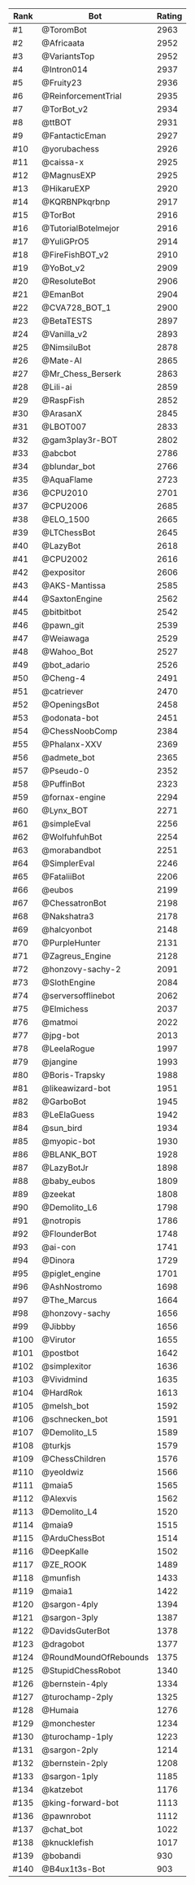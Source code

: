 Rank|Bot|Rating
---|---|---
#1|@ToromBot|2963
#2|@Africaata|2952
#3|@VariantsTop|2952
#4|@Intron014|2937
#5|@Fruity23|2936
#6|@ReinforcementTrial|2935
#7|@TorBot_v2|2934
#8|@ttBOT|2931
#9|@FantacticEman|2927
#10|@yorubachess|2926
#11|@caissa-x|2925
#12|@MagnusEXP|2925
#13|@HikaruEXP|2920
#14|@KQRBNPkqrbnp|2917
#15|@TorBot|2916
#16|@TutorialBotelmejor|2916
#17|@YuliGPrO5|2914
#18|@FireFishBOT_v2|2910
#19|@YoBot_v2|2909
#20|@ResoluteBot|2906
#21|@EmanBot|2904
#22|@CVA728_BOT_1|2900
#23|@BetaTESTS|2897
#24|@Vanilla_v2|2893
#25|@NimsiluBot|2878
#26|@Mate-AI|2865
#27|@Mr_Chess_Berserk|2863
#28|@Lili-ai|2859
#29|@RaspFish|2852
#30|@ArasanX|2845
#31|@LBOT007|2833
#32|@gam3play3r-BOT|2802
#33|@abcbot|2786
#34|@blundar_bot|2766
#35|@AquaFlame|2723
#36|@CPU2010|2701
#37|@CPU2006|2685
#38|@ELO_1500|2665
#39|@LTChessBot|2645
#40|@LazyBot|2618
#41|@CPU2002|2616
#42|@expositor|2606
#43|@AKS-Mantissa|2585
#44|@SaxtonEngine|2562
#45|@bitbitbot|2542
#46|@pawn_git|2539
#47|@Weiawaga|2529
#48|@Wahoo_Bot|2527
#49|@bot_adario|2526
#50|@Cheng-4|2491
#51|@catriever|2470
#52|@OpeningsBot|2458
#53|@odonata-bot|2451
#54|@ChessNoobComp|2384
#55|@Phalanx-XXV|2369
#56|@admete_bot|2365
#57|@Pseudo-0|2352
#58|@PuffinBot|2323
#59|@fornax-engine|2294
#60|@Lynx_BOT|2271
#61|@simpleEval|2256
#62|@WolfuhfuhBot|2254
#63|@morabandbot|2251
#64|@SimplerEval|2246
#65|@FataliiBot|2206
#66|@eubos|2199
#67|@ChessatronBot|2198
#68|@Nakshatra3|2178
#69|@halcyonbot|2148
#70|@PurpleHunter|2131
#71|@Zagreus_Engine|2128
#72|@honzovy-sachy-2|2091
#73|@SlothEngine|2084
#74|@serversofflinebot|2062
#75|@Elmichess|2037
#76|@matmoi|2022
#77|@jpg-bot|2013
#78|@LeelaRogue|1997
#79|@jangine|1993
#80|@Boris-Trapsky|1988
#81|@likeawizard-bot|1951
#82|@GarboBot|1945
#83|@LeElaGuess|1942
#84|@sun_bird|1934
#85|@myopic-bot|1930
#86|@BLANK_BOT|1928
#87|@LazyBotJr|1898
#88|@baby_eubos|1809
#89|@zeekat|1808
#90|@Demolito_L6|1798
#91|@notropis|1786
#92|@FlounderBot|1748
#93|@ai-con|1741
#94|@Dinora|1729
#95|@piglet_engine|1701
#96|@AshNostromo|1698
#97|@The_Marcus|1664
#98|@honzovy-sachy|1656
#99|@Jibbby|1656
#100|@Virutor|1655
#101|@postbot|1642
#102|@simplexitor|1636
#103|@Vividmind|1635
#104|@HardRok|1613
#105|@melsh_bot|1592
#106|@schnecken_bot|1591
#107|@Demolito_L5|1589
#108|@turkjs|1579
#109|@ChessChildren|1576
#110|@yeoldwiz|1566
#111|@maia5|1565
#112|@Alexvis|1562
#113|@Demolito_L4|1520
#114|@maia9|1515
#115|@ArduChessBot|1514
#116|@DeepKalle|1502
#117|@ZE_ROOK|1489
#118|@munfish|1433
#119|@maia1|1422
#120|@sargon-4ply|1394
#121|@sargon-3ply|1387
#122|@DavidsGuterBot|1378
#123|@dragobot|1377
#124|@RoundMoundOfRebounds|1375
#125|@StupidChessRobot|1340
#126|@bernstein-4ply|1334
#127|@turochamp-2ply|1325
#128|@Humaia|1276
#129|@monchester|1234
#130|@turochamp-1ply|1223
#131|@sargon-2ply|1214
#132|@bernstein-2ply|1208
#133|@sargon-1ply|1185
#134|@katzebot|1176
#135|@king-forward-bot|1113
#136|@pawnrobot|1112
#137|@chat_bot|1022
#138|@knucklefish|1017
#139|@bobandi|930
#140|@B4ux1t3s-Bot|903

